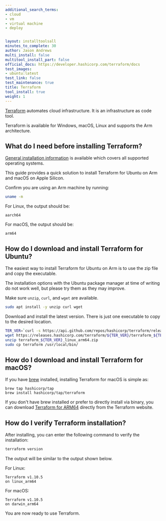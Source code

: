 ```yaml
---
additional_search_terms:
- cloud
- vm
- virtual machine
- deploy


layout: installtoolsall
minutes_to_complete: 30
author: Jason Andrews
multi_install: false
multitool_install_part: false
official_docs: https://developer.hashicorp.com/terraform/docs
test_images:
- ubuntu:latest
test_link: false
test_maintenance: true
title: Terraform
tool_install: true
weight: 1
---
```


[Terraform](https://www.terraform.io/) automates cloud infrastructure. It is an infrastructure as code tool.

Terraform is available for Windows, macOS, Linux and supports the Arm architecture.

## What do I need before installing Terraform?

[General installation information](https://developer.hashicorp.com/terraform/downloads) is available which covers all supported operating systems.

This guide provides a quick solution to install Terraform for Ubuntu on Arm and macOS on Apple Silicon.

Confirm you are using an Arm machine by running:

```bash
uname -m
```

For Linux, the output should be:

```output
aarch64
```

For macOS, the output should be:

```output
arm64
```

## How do I download and install Terraform for Ubuntu?

The easiest way to install Terraform for Ubuntu on Arm is to use the zip file and copy the executable.

The installation options with the Ubuntu package manager at time of writing do not work well, but please try them as they may improve.

Make sure `unzip`, `curl`, and `wget` are available.

```bash { target="ubuntu:latest" }
sudo apt install -y unzip curl wget
```

Download and install the latest version. There is just one executable to copy to the desired location.

```bash { target="ubuntu:latest" }
TER_VER=`curl -s https://api.github.com/repos/hashicorp/terraform/releases/latest | grep tag_name | cut -d: -f2 | tr -d \"\,\v | awk '{$1=$1};1'`
wget https://releases.hashicorp.com/terraform/${TER_VER}/terraform_${TER_VER}_linux_arm64.zip
unzip terraform_${TER_VER}_linux_arm64.zip
sudo cp terraform /usr/local/bin/
```

## How do I download and install Terraform for macOS?

If you have [brew](https://brew.sh/) installed, installing Terraform for macOS is simple as:

```console
brew tap hashicorp/tap
brew install hashicorp/tap/terraform
```

If you don't have brew installed or prefer to directly install via binary, you can download [Terraform for ARM64](https://developer.hashicorp.com/terraform/install#darwin) directly from the Terraform website.

## How do I verify Terraform installation?

After installing, you can enter the following command to verify the installation:

```bash { target="ubuntu:latest" }
terraform version
```

The output will be similar to the output shown below.

For Linux:

```output
Terraform v1.10.5
on linux_arm64
```

For macOS:

```output
Terraform v1.10.5
on darwin_arm64
```

You are now ready to use Terraform.
